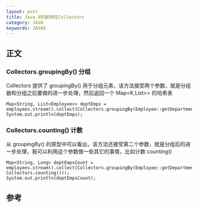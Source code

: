 ```yaml
---
layout: post
title: Java 8的新特性Collectors
category: JAVA
keywords: JAVA8
---
```


## 正文
### Collectors.groupingBy() 分组

Collectors 提供了 groupingBy() 用于分组元素，该方法接受两个参数，就是分组器和分组之后要做的进一步处理，然后返回一个 Map<K,List<T>>> 的哈希表

```
Map<String, List<Employee>> deptEmps = employees.stream().collect(Collectors.groupingBy(Employee::getDepartment));
System.out.println(deptEmps);
```

### Collectors.counting() 计数

从 groupingBy() 的原型中可以看出，该方法还接受第二个参数，就是分组后的进一步处理，我可以利用这个参数做一些其它的事情，比如计数 counting()

```
Map<String, Long> deptEmpsCount = employees.stream().collect(Collectors.groupingBy(Employee::getDepartment, Collectors.counting()));
System.out.println(deptEmpsCount);
```

## 参考


